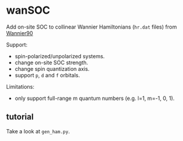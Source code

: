 # wanSOC

Add on-site SOC to collinear Wannier Hamiltonians (`hr.dat` files) from [Wannier90](http://www.wannier.org/)

Support:
- spin-polarized/unpolarized systems.
- change on-site SOC strength.
- change spin quantization axis.
- support `p`, `d` and `f` orbitals.

Limitations:
- only support full-range m quantum numbers (e.g. l=1, m=-1, 0, 1).

## tutorial
Take a look at `gen_ham.py`.
